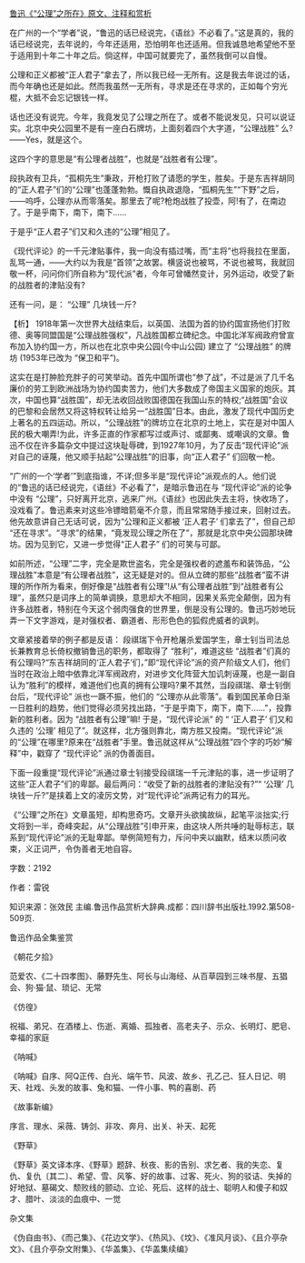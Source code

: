 [鲁迅《“公理”之所在》原文、注释和赏析](https://www.vrrw.net/wx/9578.html)

在广州的一个“学者”说，“鲁迅的话已经说完，《语丝》不必看了。”这是真的，我的话已经说完，去年说的，今年还适用，恐怕明年也还适用。但我诚恳地希望他不至于适用到十年二十年之后。倘这样，中国可就要完了，虽然我倒可以自慢。

公理和正义都被“正人君子”拿去了，所以我已经一无所有。这是我去年说过的话，而今年确也还是如此。然而我虽然一无所有，寻求是还在寻求的，正如每个穷光棍，大抵不会忘记银钱一样。

话也还没有说完。今年，我竟发见了公理之所在了。或者不能说发见，只可以说证实。北京中央公园里不是有一座白石牌坊，上面刻着四个大字道，“公理战胜” 么? ——Yes，就是这个。

这四个字的意思是“有公理者战胜”，也就是“战胜者有公理”。

段执政有卫兵，“孤桐先生”秉政，开枪打败了请愿的学生，胜矣。于是东吉祥胡同的“正人君子”们的“公理”也蓬蓬勃勃。慨自执政退隐，“孤桐先生”“下野”之后，——呜呼，公理亦从而零落矣。那里去了呢?枪炮战胜了投壶，阿!有了，在南边了。于是乎南下，南下，南下……

于是乎“正人君子”们又和久违的“公理”相见了。

《现代评论》的一千元津贴事件，我一向没有插过嘴，而“主将”也将我拉在里面，乱骂一通，——大约以为我是“首领”之故罢。横竖说也被骂，不说也被骂，我就回敬一杯，问问你们所自称为“现代派”者，今年可曾幡然变计，另外运动，收受了新的战胜者的津贴没有?

还有一问，是： “公理” 几块钱一斤?



【析】 1918年第一次世界大战结束后，以英国、法国为首的协约国宣扬他们打败德、奥等同盟国是“公理战胜强权”，凡战胜国都立碑纪念。中国北洋军阀政府曾宣布加入协约国一方，所以也在北京中央公园(今中山公园) 建立了 “公理战胜” 的牌坊 (1953年已改为 “保卫和平”)。

这实在是打肿脸充胖子的可笑举动。首先中国所谓也“参了战”，不过是派了几千名廉价的劳工到欧洲战场为协约国卖苦力，他们大多数成了帝国主义国家的炮灰。其次，中国也算“战胜国”，却无法收回战败国德国在我国山东的特权;“战胜国”会议的巴黎和会居然又将这特权转让给另一“战胜国”日本。由此，激发了现代中国历史上著名的五四运动。所以，“公理战胜”的牌坊立在北京的土地上，实在是对中国人民的极大嘲弄!为此，许多正直的作家都写过或声讨、或鄙夷、或嘲讽的文章。鲁迅不仅在许多篇杂文中提过这块耻辱碑，到1927年10月，为了反击“现代评论”派对自己的诬蔑，他又顺手拈起“公理战胜”的旧事，向“正人君子” 们回敬一枪。

“广州的一个‘学者’”到底指谁，不详;但多半是“现代评论”派观点的人。他们说的“鲁迅的话已经说完，《语丝》不必看了”，是暗示鲁迅在与 “现代评论”派的论争中没有 “公理”，只好离开北京，逃来广州。《语丝》也因此失去主将，快收场了，没戏看了。鲁迅素来对这些冷镖暗箭毫不介意，而且常常随手接过来，回射过去。他先故意讲自己无话可说，因为“公理和正义都被 ‘正人君子’ 们拿去了”，但自己却 “还在寻求”。“寻求”的结果，“竟发现公理之所在了”，那就是北京中央公园那块碑坊。因为见到它，又进一步觉得“正人君子” 们的可笑与可鄙。

如前所述，“公理”二字，完全是欺世盗名，完全是强权者的遮羞布和装饰品，“公理战胜”本意是“有公理者战胜”，这无疑是对的。但从立碑的那些“战胜者”蛮不讲理的所作所为看来，倒好像是“战胜者有公理”!从“有公理者战胜”到“战胜者有公理”，虽然只是词序上的简单调换，意思却大不相同，因果关系完全颠倒，因为有许多战胜者，特别在今天这个弱肉强食的世界里，倒是没有公理的。鲁迅巧妙地玩弄一下文字游戏，是对强权者、霸道者、形形色色的狐假虎威者的讽刺。

文章紧接着举的例子都是反语： 段祺瑞下令开枪屠杀爱国学生，章士钊当司法总长兼教育总长倚权撤销鲁迅的职务，都取得了 “胜利”，难道这些 “战胜者”们真的有公理吗?“东吉祥胡同的‘正人君子’们，”即“现代评论”派的资产阶级文人们，他们当时在政治上暗中依靠北洋军阀政府，对进步文化阵营大加讥刺诬蔑，也是一副自认为“胜利”的模样，难道他们也真的拥有公理吗?果不其然，当段祺瑞、章士钊倒台后，“现代评论” 派也一蹶不振，他们的 “公理亦从此零落”。看到国民革命日渐一日胜利的趋势，他们觉得必须另找出路，“于是乎南下，南下，南下……”，投靠新的胜利者。因为 “战胜者有公理”嘛! 于是，“现代评论派” 的 “ ‘正人君子’ 们又和久违的 ‘公理’ 相见了”。就这样，北方强则靠北，南方胜又投南。“现代评论”派的“公理”在哪里?原来在“战胜者”手里。鲁迅就这样从“公理战胜”四个字的巧妙“解释”中，戳穿了 “现代评论” 派的伪善面目。

下面一段重提“现代评论”派通过章士钊接受段祺瑞一千元津贴的事，进一步证明了这些“正人君子”们的卑鄙。最后两问：“收受了新的战胜者的津贴没有?”“ ‘公理’ 几块钱一斤?”是挟着上文的凌厉文势，对“现代评论”派两记有力的耳光。

《“公理”之所在》文章虽短，却构思奇巧。文章开头欲擒故纵，起笔平淡拙实;行文将到一半，奇峰突起，从“公理战胜”引申开来，由这块人所共唾的耻辱标志，联系到“现代评论”派的无耻卑鄙。举例简短有力，斥问中夹以幽默，结末以质问收束，义正词严，令伪善者无地自容。

字数：2192

作者：雷锐

知识来源：张效民 主编.鲁迅作品赏析大辞典.成都：四川辞书出版社.1992.第508-509页.

鲁迅作品全集鉴赏

《朝花夕拾》

范爱农、《二十四孝图》、藤野先生、阿长与山海经、从百草园到三味书屋、五猖会、狗·猫·鼠、琐记、无常

《仿徨》

祝福、弟兄、在酒楼上、伤逝、离婚、孤独者、高老夫子、示众、长明灯、肥皂、幸福的家庭

《呐喊》

《呐喊》自序、阿Q正传、白光、端午节、风波、故乡、孔乙己、狂人日记、明天、社戏、头发的故事、兔和猫、一件小事、鸭的喜剧、药

《故事新编》

序言、理水、采薇、铸剑、非攻、奔月、出关、补天、起死

《野草》

《野草》英文译本序、《野草》题辞、秋夜、影的告别、求乞者、我的失恋、复仇、复仇〔其二〕、希望、雪、风筝、好的故事、过客、死火、狗的驳诘、失掉的好地狱、墓碣文、颓败线的颤动、立论、死后、这样的战士、聪明人和傻子和奴才、腊叶、淡淡的血痕中、一觉

杂文集

《伪自由书》、《而己集》、《花边文学》、《热风》、《坟》、《准风月谈》、《且介亭杂文》、《且介亭杂文附集》、《华盖集》、《华盖集续编》


